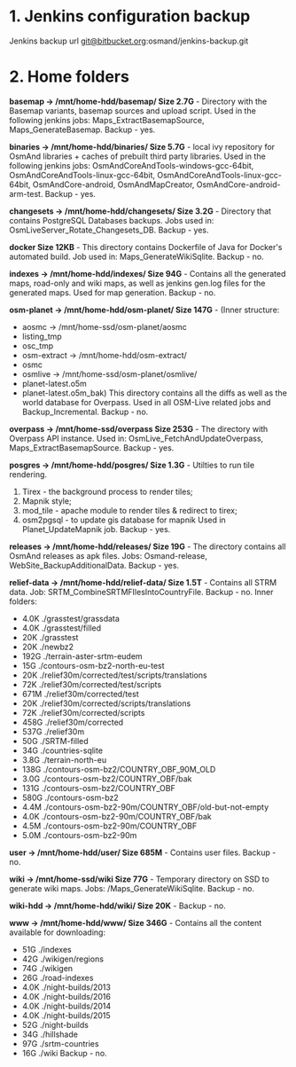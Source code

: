 ﻿# 1. Jenkins configuration backup
Jenkins backup url	git@bitbucket.org:osmand/jenkins-backup.git

# 2. Home folders
**basemap -> /mnt/home-hdd/basemap/ Size 2.7G** - Directory with the Basemap variants,
basemap sources and upload script. Used in the following jenkins jobs: Maps_ExtractBasemapSource,
Maps_GenerateBasemap. Backup - yes.

**binaries -> /mnt/home-hdd/binaries/ Size 5.7G** -  local ivy repository for OsmAnd libraries + caches of prebuilt third party libraries. 
Used in the following jenkins jobs:
OsmAndCoreAndTools-windows-gcc-64bit, OsmAndCoreAndTools-linux-gcc-64bit, OsmAndCoreAndTools-linux-gcc-64bit,
OsmAndCore-android, OsmAndMapCreator, OsmAndCore-android-arm-test. Backup - yes.

**changesets -> /mnt/home-hdd/changesets/ Size 3.2G** - Directory that contains PostgreSQL Databases
backups. Jobs used in: OsmLiveServer_Rotate_Changesets_DB. Backup - yes.

**docker Size 12KB** - This directory contains Dockerfile of Java for Docker's automated build.
Job used in: Maps_GenerateWikiSqlite. Backup - no.

**indexes -> /mnt/home-hdd/indexes/ Size 94G** - Contains all the generated maps, road-only and wiki maps,
as well as jenkins gen.log files for the generated maps. Used for map generation.
Backup - no.

**osm-planet -> /mnt/home-hdd/osm-planet/ Size 147G** - (Inner structure:
* aosmc -> /mnt/home-ssd/osm-planet/aosmc
* listing_tmp
* osc_tmp
* osm-extract -> /mnt/home-hdd/osm-extract/
* osmc
* osmlive -> /mnt/home-ssd/osm-planet/osmlive/
* planet-latest.o5m
* planet-latest.o5m_bak)
This directory contains all the diffs as well as the world database for Overpass.
Used in all OSM-Live related jobs and Backup_Incremental. Backup - no.  

**overpass -> /mnt/home-ssd/overpass Size 253G** - The directory with Overpass API instance.
Used in: OsmLive_FetchAndUpdateOverpass, Maps_ExtractBasemapSource. Backup - yes.

**posgres -> /mnt/home-hdd/posgres/ Size 1.3G** - Utilties to run tile rendering.
1. Tirex - the background process to render tiles;
2. Mapnik style;
3. mod_tile - apache module to render tiles & redirect to tirex;
4. osm2pgsql - to update gis database for mapnik
Used in Planet_UpdateMapnik job. Backup - yes.

**releases -> /mnt/home-hdd/releases/ Size 19G** - The directory contains all OsmAnd releases as apk files.
Jobs: Osmand-release, WebSite_BackupAdditionalData.
Backup - yes.

**relief-data -> /mnt/home-hdd/relief-data/ Size 1.5T** - Contains all STRM data. Job:
SRTM_CombineSRTMFIlesIntoCountryFile. Backup - no. Inner folders:
* 4.0K	./grasstest/grassdata
* 4.0K	./grasstest/filled
* 20K	./grasstest
* 20K	./newbz2
* 192G	./terrain-aster-srtm-eudem
* 15G	./contours-osm-bz2-north-eu-test
* 20K	./relief30m/corrected/test/scripts/translations
* 72K	./relief30m/corrected/test/scripts
* 671M	./relief30m/corrected/test
* 20K	./relief30m/corrected/scripts/translations
* 72K	./relief30m/corrected/scripts
* 458G	./relief30m/corrected
* 537G	./relief30m
* 50G	./SRTM-filled
* 34G	./countries-sqlite
* 3.8G	./terrain-north-eu
* 138G	./contours-osm-bz2/COUNTRY_OBF_90M_OLD
* 3.0G	./contours-osm-bz2/COUNTRY_OBF/bak
* 131G	./contours-osm-bz2/COUNTRY_OBF
* 580G	./contours-osm-bz2
* 4.4M	./contours-osm-bz2-90m/COUNTRY_OBF/old-but-not-empty
* 4.0K	./contours-osm-bz2-90m/COUNTRY_OBF/bak
* 4.5M	./contours-osm-bz2-90m/COUNTRY_OBF
* 5.0M	./contours-osm-bz2-90m

**user -> /mnt/home-hdd/user/ Size 685M** - Contains user files. Backup - no.

**wiki -> /mnt/home-ssd/wiki Size 77G** - Temporary directory on SSD to generate wiki maps. Jobs:
/Maps_GenerateWikiSqlite. Backup - no.

**wiki-hdd -> /mnt/home-hdd/wiki/ Size 20K** - Backup - no.

**www -> /mnt/home-hdd/www/ Size 346G** - Contains all the content available for downloading:
* 51G	./indexes
* 42G	./wikigen/regions
* 74G	./wikigen
* 26G	./road-indexes
* 4.0K	./night-builds/2013
* 4.0K	./night-builds/2016
* 4.0K	./night-builds/2014
* 4.0K	./night-builds/2015
* 52G	./night-builds
* 34G	./hillshade
* 97G	./srtm-countries
* 16G	./wiki
Backup - no.
